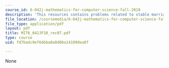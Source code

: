 ```yaml
---
course_id: 6-042j-mathematics-for-computer-science-fall-2010
description: 'This resources contains problems related to stable marriage. '
file_location: /coursemedia/6-042j-mathematics-for-computer-science-fall-2010/fd7badc9ef64bba0a0d06a14109dea8f_MIT6_042JF10_rec07.pdf
file_type: application/pdf
layout: pdf
title: MIT6_042JF10_rec07.pdf
type: course
uid: fd7badc9ef64bba0a0d06a14109dea8f

---
```

None